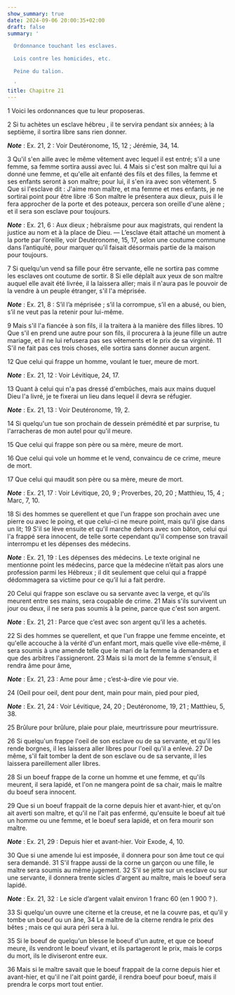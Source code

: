 ```yaml
---
show_summary: true
date: 2024-09-06 20:00:35+02:00
draft: false
summary: '

  Ordonnance touchant les esclaves.

  Lois contre les homicides, etc.

  Peine du talion.

  '
title: Chapitre 21
---
```





1 Voici les ordonnances que tu leur proposeras.


2 Si tu achètes un esclave hébreu , il te servira pendant six années; à la septième, il sortira libre sans rien donner.

***Note*** :  Ex. 21, 2 : Voir Deutéronome, 15, 12 ; Jérémie, 34, 14.

3 Qu'il s'en aille avec le même vêtement avec lequel il est entré; s'il a une femme, sa femme sortira aussi avec lui. 4 Mais si c'est son maître qui lui a donné une femme, et qu'elle ait enfanté des fils et des filles, la femme et ses enfants seront à son maître; pour lui, il s'en ira avec son vêtement. 5 Que si l'esclave dit : J'aime mon maître, et ma femme et mes enfants, je ne sortirai point pour être libre :6 Son maître le présentera aux dieux, puis il le fera approcher de la porte et des poteaux, percera son oreille d'une alène ; et il sera son esclave pour toujours.

***Note*** :  Ex. 21, 6 : Aux dieux ; hébraïsme pour aux magistrats, qui rendent la justice au nom et à la place de Dieu. ― L’esclave était attaché un moment à la porte par l’oreille, voir Deutéronome, 15, 17, selon une coutume commune dans l’antiquité, pour marquer qu’il faisait désormais partie de la maison pour toujours.


7 Si quelqu'un vend sa fille pour être servante, elle ne sortira pas comme les esclaves ont coutume de sortir. 8 Si elle déplaît aux yeux de son maître auquel elle avait été livrée, il la laissera aller; mais il n'aura pas le pouvoir de la vendre à un peuple étranger, s'il l'a méprisée.

***Note*** :  Ex. 21, 8 : S’il l’a méprisée ; s’il la corrompue, s’il en a abusé, ou bien, s’il ne veut pas la retenir pour lui-même.

9 Mais s'il l'a fiancée à son fils, il la traitera à la manière des filles libres. 10 Que s'il en prend une autre pour son fils, il procurera à la jeune fille un autre mariage, et il ne lui refusera pas ses vêtements et le prix de sa virginité. 11 S'il ne fait pas ces trois choses, elle sortira sans donner aucun argent.


12 Que celui qui frappe un homme, voulant le tuer, meure de mort.

***Note*** :  Ex. 21, 12 : Voir Lévitique, 24, 17.

13 Quant à celui qui n'a pas dressé d'embûches, mais aux mains duquel Dieu l'a livré, je te fixerai un lieu dans lequel il devra se réfugier.

***Note*** :  Ex. 21, 13 : Voir Deutéronome, 19, 2.

14 Si quelqu'un tue son prochain de dessein prémédité et par surprise, tu l'arracheras de mon autel pour qu'il meure.


15 Que celui qui frappe son père ou sa mère, meure de mort.


16 Que celui qui vole un homme et le vend, convaincu de ce crime, meure de mort.


17 Que celui qui maudit son père ou sa mère, meure de mort.

***Note*** :  Ex. 21, 17 : Voir Lévitique, 20, 9 ; Proverbes, 20, 20 ; Matthieu, 15, 4 ; Marc, 7, 10.


18 Si des hommes se querellent et que l'un frappe son prochain avec une pierre ou avec le poing, et que celui-ci ne meure point, mais qu'il gise dans un lit; 19 S'il se lève ensuite et qu'il marche dehors avec son bâton, celui qui l'a frappé sera innocent, de telle sorte cependant qu'il compense son travail interrompu et les dépenses des médecins.

***Note*** :  Ex. 21, 19 : Les dépenses des médecins. Le texte original ne mentionne point les médecins, parce que la médecine n’était pas alors une profession parmi les Hébreux ; il dit seulement que celui qui a frappé dédommagera sa victime pour ce qu’il lui a fait perdre.


20 Celui qui frappe son esclave ou sa servante avec la verge, et qu'ils meurent entre ses mains, sera coupable de crime. 21 Mais s'ils survivent un jour ou deux, il ne sera pas soumis à la peine, parce que c'est son argent.

***Note*** :  Ex. 21, 21 : Parce que c’est avec son argent qu’il les a achetés.


22 Si des hommes se querellent, et que l'un frappe une femme enceinte, et qu'elle accouche à la vérité d'un enfant mort, mais quelle vive elle-même, il sera soumis à une amende telle que le mari de la femme la demandera et que des arbitres l'assigneront. 23 Mais si la mort de la femme s'ensuit, il rendra âme pour âme,

***Note*** :  Ex. 21, 23 : Ame pour âme ; c’est-à-dire vie pour vie.

24 (Oeil pour oeil, dent pour dent, main pour main, pied pour pied,

***Note*** :  Ex. 21, 24 : Voir Lévitique, 24, 20 ; Deutéronome, 19, 21 ; Matthieu, 5, 38.

25 Brûlure pour brûlure, plaie pour plaie, meurtrissure pour meurtrissure.


26 Si quelqu'un frappe l'oeil de son esclave ou de sa servante, et qu'il les rende borgnes, il les laissera aller libres pour l'oeil qu'il a enlevé. 27 De même, s'il fait tomber la dent de son esclave ou de sa servante, il les laissera pareillement aller libres.


28 Si un boeuf frappe de la corne un homme et une femme, et qu'ils meurent, il sera lapidé, et l'on ne mangera point de sa chair, mais le maître du boeuf sera innocent.


29 Que si un boeuf frappait de la corne depuis hier et avant-hier, et qu'on ait averti son maître, et qu'il ne l'ait pas enfermé, qu'ensuite le boeuf ait tué un homme ou une femme, et le boeuf sera lapidé, et on fera mourir son maître.

***Note*** :  Ex. 21, 29 : Depuis hier et avant-hier. Voir Exode, 4, 10.

30 Que si une amende lui est imposée, il donnera pour son âme tout ce qui sera demandé. 31 S'il frappe aussi de la corne un garçon ou une fille, le maître sera soumis au même jugement. 32 S'il se jette sur un esclave ou sur une servante, il donnera trente sicles d'argent au maître, mais le boeuf sera lapidé.

***Note*** :  Ex. 21, 32 : Le sicle d’argent valait environ 1 franc 60 (en 1 900 ? ).


33 Si quelqu'un ouvre une citerne et la creuse, et ne la couvre pas, et qu'il y tombe un boeuf ou un âne, 34 Le maître de la citerne rendra le prix des bêtes ; mais ce qui aura péri sera à lui.


35 Si le boeuf de quelqu'un blesse le boeuf d'un autre, et que ce boeuf meure, ils vendront le boeuf vivant, et ils partageront le prix, mais le corps du mort, ils le diviseront entre eux.


36 Mais si le maître savait que le boeuf frappait de la corne depuis hier et avant-hier, et qu'il ne l'ait point gardé, il rendra boeuf pour boeuf, mais il prendra le corps mort tout entier.


